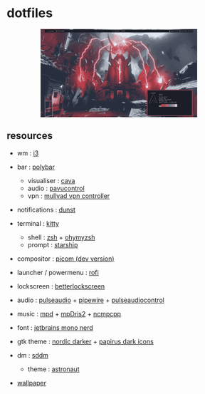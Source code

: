 # dotfiles

<img 
    style="display: block; 
           margin-left: auto;
           margin-right: auto;
           width: 70%;"
    src="screenshot.png" 
    alt="arch">
</img>


## resources

- wm : [i3](https://i3wm.org/)

- bar : [polybar](https://github.com/polybar/polybar)
    - visualiser : [cava](https://github.com/karlstav/cava)
    - audio : [pavucontrol](https://www.freedesktop.org/software/pulseaudio/pavucontrol/)
    - vpn : [mullvad vpn controller](https://github.com/shervinsahba/polybar-vpn-controller)

- notifications : [dunst](https://github.com/dunst-project/dunst)

- terminal : [kitty](https://github.com/kovidgoyal/kitty)
    - shell : [zsh](https://www.zsh.org/) + [ohymyzsh](https://github.com/ohmyzsh/wiki)
    - prompt : [starship](https://starship.rs/)

- compositor : [picom (dev version)](https://github.com/yshui/picom)

- launcher / powermenu : [rofi](https://github.com/davatorium/rofi) 

- lockscreen : [betterlockscreen](https://github.com/betterlockscreen/betterlockscreen)

- audio : [pulseaudio](https://www.freedesktop.org/wiki/Software/PulseAudio/) + [pipewire](https://www.pipewire.org/) + [pulseaudiocontrol](https://aur.archlinux.org/packages/pulseaudio-control)

- music : [mpd](https://www.musicpd.org/) + [mpDris2](https://github.com/eonpatapon/mpDris2) + [ncmpcpp](https://github.com/ncmpcpp/ncmpcpp)

- font : [jetbrains mono nerd](https://www.jetbrains.com/lp/mono/)

- gtk theme : [nordic darker](https://github.com/EliverLara/Nordic) + [papirus dark icons](https://github.com/PapirusDevelopmentTeam/papirus-icon-theme)

- dm : [sddm](https://github.com/sddm/sddm/)
    - theme : [astronaut](https://github.com/Keyitdev/sddm-astronaut-theme)

- [wallpaper](https://ibb.co/Yf8S1SM)